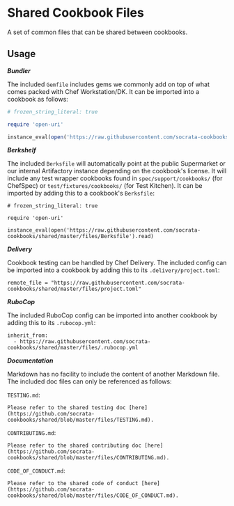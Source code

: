 # Shared Cookbook Files

A set of common files that can be shared between cookbooks.

## Usage

***Bundler***

The included `Gemfile` includes gems we commonly add on top of what comes packed with Chef Workstation/DK. It can be imported into a cookbook as follows:

```ruby
# frozen_string_literal: true

require 'open-uri'

instance_eval(open('https://raw.githubusercontent.com/socrata-cookbooks/shared/master/files/Gemfile').read)
```

***Berkshelf***

The included `Berksfile` will automatically point at the public Supermarket or our internal Artifactory instance depending on the cookbook's license. It will include any test wrapper cookbooks found in `spec/support/cookbooks/` (for ChefSpec) or `test/fixtures/cookbooks/` (for Test Kitchen). It can be imported by adding this to a cookbook's `Berksfile`:

```
# frozen_string_literal: true

require 'open-uri'

instance_eval(open('https://raw.githubusercontent.com/socrata-cookbooks/shared/master/files/Berksfile').read)
```

***Delivery***

Cookbook testing can be handled by Chef Delivery. The included config can be imported into a cookbook by adding this to its `.delivery/project.toml`:

```
remote_file = "https://raw.githubusercontent.com/socrata-cookbooks/shared/master/files/project.toml"
```

***RuboCop***

The included RuboCop config can be imported into another cookbook by adding this to its `.rubocop.yml`:

```
inherit_from:
  - https://raw.githubusercontent.com/socrata-cookbooks/shared/master/files/.rubocop.yml
```

***Documentation***

Markdown has no facility to include the content of another Markdown file. The included doc files can only be referenced as follows:


`TESTING.md`:

```
Please refer to the shared testing doc [here](https://github.com/socrata-cookbooks/shared/blob/master/files/TESTING.md).
```

`CONTRIBUTING.md`:

```
Please refer to the shared contributing doc [here](https://github.com/socrata-cookbooks/shared/blob/master/files/CONTRIBUTING.md).
```

`CODE_OF_CONDUCT.md`:

```
Please refer to the shared code of conduct [here](https://github.com/socrata-cookbooks/shared/blob/master/files/CODE_OF_CONDUCT.md).
```
